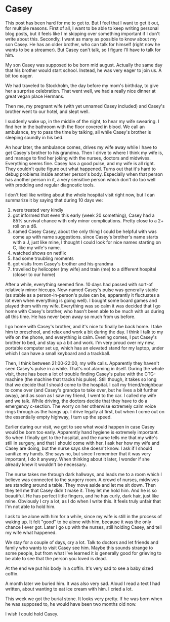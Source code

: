 # Casey

This post has been hard for me to get to. But I feel that I want to get it out, for multiple reasons. First of all, I want to be able to keep writing personal blog posts, but it feels like I'm skipping over something important if I don't write about this. Secondly, I want as many as possible to know about my son Casey. He has an older brother, who can talk for himself (right now he wants to be a streamer). But Casey can't talk, so I figure I'll have to talk for him.

My son Casey was supposed to be born mid august. Actually the same day that his brother would start school. Instead, he was very eager to join us. A bit too eager.

We had traveled to Stockholm, the day before my mom's birthday, to give her a surprise celebration. That went well, we had a really nice dinner at great vegan place Hermans.

Then me, my pregnant wife (with yet unnamed Casey included) and Casey's brother went to our hotel, and slept well.

I suddenly wake up, in the middle of the night, to hear my wife swearing. I find her in the bathroom with the floor covered in blood. We call an ambulance, try to pass the time by talking, all while Casey's brother is sleeping soundly in his bed.

An hour later, the ambulance comes, drives my wife away while I have to get Casey's brother to his grandma. Then I drive to where I think my wife is, and manage to find her joking with the nurses, doctors and midwives. Everything seems fine. Casey has a good pulse, and my wife is all right. They couldn't quite figure out what happened. Turns out that it's hard to debug problems inside another person's body. Especially when that person has another person in it, a very sensitive person which don't do too well with prodding and regular diagnostic tools.

I don't feel like writing about the whole hospital visit right now, but I can summarize it by saying that during 10 days we:

1. were treated very kindly
2. got informed that even this early (week 20 something), Casey had a 85% survival chance with only minor complications. Pretty close to a 2+ roll on a d6.
3. named Casey Casey, about the only thing I could be helpful with was come up with name suggestions. since Casey's brother's name starts with a J, just like mine, I thought I could look for nice names starting on C, like my wife's name.
4. watched shows on netflix
5. had some troubling moments
6. got visits from Casey's brother and his grandma
7. travelled by helicopter (my wife) and train (me) to a different hospital (closer to our home)

After a while, everything seemed fine. 10 days had passed with sort-of relatively minor hiccups. Now-named Casey's pulse was generally stable (as stable as a person-in-person's pulse can be, apparantly it fluctuates a lot even when everything is going well). I bought some board games and played them with my wife. Everything was so calm it was decided that I go home with Casey's brother, who hasn't been able to be much with us during all this time. He has never been away so much from us before.

I go home with Casey's brother, and it's nice to finally be back home. I take him to preschool, and relax and work a bit during the day. I think I talk to my wife on the phone, and everything is calm. Evening comes, I put Casey's brother to bed, and stay up a bit and work. I'm very proud over my new, portable computer set up, which has an elevated stand for my laptop, under which I can have a small keyboard and a trackball.

Then, I think between 21:00-22:00, my wife calls. Apparently they haven't seen Casey's pulse in a while. That's not alarming in itself. During the whole visit, there has been a lot of trouble finding Casey's pulse with the CTG-machine (the machine that tracks his pulse). Still though, it takes so long that we decide that I should come to the hospital. I call my friend/neighbour to come over (and Casey's grandpa to take over, but he lives a bit further away), and as soon as I saw my friend, I went to the car. I called my wife and we talk. While driving, the doctors decide that they have to do a emergency c-section. The worry on her otherwise extremely calm voice rings through as the hangs up. I drive legally at first, but when I come out on the essentially empty highway, I turn up the speed.

Earlier during our visit, we got to see what would happen in case Casey would be born too early. Apparently hand hygiene is extremely important. So when I finally get to the hospital, and the nurse tells me that my wife's still in surgery, and that I should come with her. I ask her how my wife and Casey are doing, but the nurse says she doesn't know. I ask if I should sanitize my hands. She says no, but since I remember that it was very important, I do it anyway. When thinking about it later, I wonder if she already knew it wouldn't be necessary.

The nurse takes me through dark hallways, and leads me to a room which I believe was connected to the surgery room. A crowd of nurses, midwives are standing around a table. They move aside and let me sit down. Then they tell me that Casey didn't make it. They let me hold him. And he is so beautiful. He has perfect little fingers, and he has curly, dark hair, just like mine. Obviously I cry a lot, as I do when I write this. It feels truly unfair that I'm not able to hold him.

I ask to be alone with him for a while, since my wife is still in the process of waking up. It felt "good" to be alone with him, because it was the only chance I ever got. Later I go up with the nurses, still holding Casey, and tell my wife what happened.

We stay for a couple of days, cry a lot. Talk to doctors and let friends and family who wants to visit Casey see him. Maybe this sounds strange to some people, but from what I've learned it is generally good for grieving to be able to see that the person you loved is dead.

At the end we put his body in a coffin. It's very sad to see a baby sized coffin.

A month later we buried him. It was also very sad. Aloud I read a text I had written, about wanting to eat ice cream with him. I cried a lot.

This week we got the burial stone. It looks very pretty. If he was born when he was supposed to, he would have been two months old now.

I wish I could hold Casey.